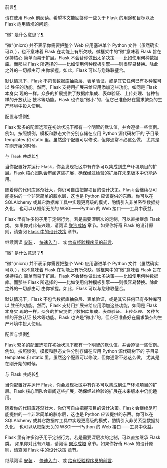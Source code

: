 
<span id="foreword" ></span>
前言[¶](#foreword)

请在使用 Flask 前阅读。希望本文能回答你一些关于 Flask 的用途和目标以及
Flask 适用情境的问题。


<span id="id2" ></span>
“微” 是什么意思？[¶](#id2)

“微”(micro) 并不表示你需要把整个 Web 应用塞进单个 Python 文件（虽然确实可以
），也不意味着 Flask 在功能上有所欠缺。微框架中的“微”意味着 Flask 旨在保持核心
简单而易于扩展。Flask 不会替你做出太多决策——比如使用何种数据库。而那些
Flask 所选择的——比如使用何种模板引擎——则很容易替换。除此之外的一切都由可
由你掌握。如此，Flask 可以与您珠联璧合。


默认情况下，Flask 不包含数据库抽象层、表单验证，或是其它任何已有多种库可以
胜任的功能。然而，Flask 支持用扩展来给应用添加这些功能，如同是 Flask 本身实
现的一样。众多的扩展提供了数据库集成、表单验证、上传处理、各种各样的开放认证
技术等功能。Flask 也许是“微小”的，但它已准备好在需求繁杂的生产环境中投入使用。





<span id="id3" ></span>
配置与惯例[¶](#id3)

Flask 繁多的配置选项在初始状况下都有一个明智的默认值，并会遵循一些惯例。
例如，按照惯例，模板和静态文件分别存储在应用 Python 源代码树下的
子目录 templates 和 static 里。虽然这个配置可以修改，但你通常不必这么做，
尤其是在刚开始的时候。





<span id="flask" ></span>
与 Flask 共成长[¶](#flask)

当你配置好并运行 Flask，你会发现社区中有许多可以集成到生产环境项目的扩
展。Flask 核心团队会审阅这些扩展，确保经过检验的扩展在未来版本中仍能适用。


随着你的代码库逐渐壮大，你仍可自由把握项目的设计决策。Flask 会继续尽可
能提供的一个非常简单的胶水层，这也是 Python 应该提供的东西。你可以在
SQLAlchemy 或其它数据库工具中实现更高级的模式，酌情引入非关系型数据持久化，
也可以从框架无关的 WSGI——Python 的 Web 接口——工具中获益。


Flask 里有许多钩子用于定制行为。若是需要深层次的定制，可以直接继承 Flask 类。
如果你对此有兴趣，请阅读 [聚沙成塔](http://docs.pythontab.com/flask/flask0.10/becomingbig.html#becomingbig) 章节。如果你好奇 Flask 的设计原
则，请查阅 [Flask 中的设计决策](http://docs.pythontab.com/flask/flask0.10/design.html#design) 章节。


继续阅读 [安装](http://docs.pythontab.com/flask/flask0.10/installation.html#installation) 、 [快速入门](http://docs.pythontab.com/flask/flask0.10/quickstart.html#quickstart) 、或
[给有经验程序员的前言](http://docs.pythontab.com/flask/flask0.10/advanced_foreword.html#advanced-foreword).








<span id="id2" ></span>
“微” 是什么意思？[¶](#id2)

“微”(micro) 并不表示你需要把整个 Web 应用塞进单个 Python 文件（虽然确实可以
），也不意味着 Flask 在功能上有所欠缺。微框架中的“微”意味着 Flask 旨在保持核心
简单而易于扩展。Flask 不会替你做出太多决策——比如使用何种数据库。而那些
Flask 所选择的——比如使用何种模板引擎——则很容易替换。除此之外的一切都由可
由你掌握。如此，Flask 可以与您珠联璧合。


默认情况下，Flask 不包含数据库抽象层、表单验证，或是其它任何已有多种库可以
胜任的功能。然而，Flask 支持用扩展来给应用添加这些功能，如同是 Flask 本身实
现的一样。众多的扩展提供了数据库集成、表单验证、上传处理、各种各样的开放认证
技术等功能。Flask 也许是“微小”的，但它已准备好在需求繁杂的生产环境中投入使用。





<span id="id3" ></span>
配置与惯例[¶](#id3)

Flask 繁多的配置选项在初始状况下都有一个明智的默认值，并会遵循一些惯例。
例如，按照惯例，模板和静态文件分别存储在应用 Python 源代码树下的
子目录 templates 和 static 里。虽然这个配置可以修改，但你通常不必这么做，
尤其是在刚开始的时候。





<span id="flask" ></span>
与 Flask 共成长[¶](#flask)

当你配置好并运行 Flask，你会发现社区中有许多可以集成到生产环境项目的扩
展。Flask 核心团队会审阅这些扩展，确保经过检验的扩展在未来版本中仍能适用。


随着你的代码库逐渐壮大，你仍可自由把握项目的设计决策。Flask 会继续尽可
能提供的一个非常简单的胶水层，这也是 Python 应该提供的东西。你可以在
SQLAlchemy 或其它数据库工具中实现更高级的模式，酌情引入非关系型数据持久化，
也可以从框架无关的 WSGI——Python 的 Web 接口——工具中获益。


Flask 里有许多钩子用于定制行为。若是需要深层次的定制，可以直接继承 Flask 类。
如果你对此有兴趣，请阅读 [聚沙成塔](http://docs.pythontab.com/flask/flask0.10/becomingbig.html#becomingbig) 章节。如果你好奇 Flask 的设计原
则，请查阅 [Flask 中的设计决策](http://docs.pythontab.com/flask/flask0.10/design.html#design) 章节。


继续阅读 [安装](http://docs.pythontab.com/flask/flask0.10/installation.html#installation) 、 [快速入门](http://docs.pythontab.com/flask/flask0.10/quickstart.html#quickstart) 、或
[给有经验程序员的前言](http://docs.pythontab.com/flask/flask0.10/advanced_foreword.html#advanced-foreword).





